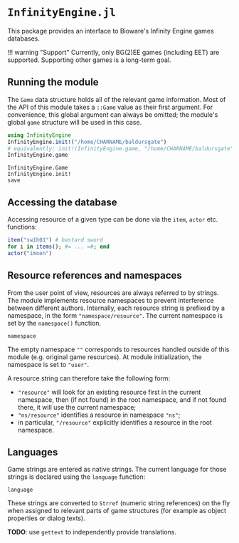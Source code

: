 # `InfinityEngine.jl`

This package provides an interface to Bioware's Infinity Engine games
databases.

!!! warning "Support"
    Currently, only BG(2)EE games (including EET) are supported.
    Supporting other games is a long-term goal.

## Running the module

The `Game` data structure holds all of the relevant game information.
Most of the API of this module takes a `::Game` value as their first
argument.
For convenience, this global argument can always be omitted;
the module's global `game` structure will be used in this case.
```julia
using InfinityEngine
InfinityEngine.init!("/home/CHARNAME/baldursgate")
# equivalently: init!(InfinityEngine.game, "/home/CHARNAME/baldursgate")
InfinityEngine.game
```
```@docs
InfinityEngine.Game
InfinityEngine.init!
save
```

## Accessing the database

Accessing resource of a given type can be done via the `item`, `actor`
etc. functions:
```julia
item("sw1h01") # bastard sword
for i in items(); #= ... =#; end
actor("imoen")
```

## Resource references and namespaces

From the user point of view, resources are always referred to by strings.
The module implements resource namespaces to prevent interference
between different authors.
Internally, each resource string is prefixed by a namespace,
in the form `"namespace/resource"`.
The current namespace is set by the `namespace()` function.
```@docs
namespace
```
The empty namespace `""` corresponds to resources handled
outside of this module (e.g. original game resources).
At module initialization, the namespace is set to `"user"`.

A resource string can therefore take the following form:
 - `"resource"` will look for an existing resource first in the current
   namespace, then (if not found) in the root namespace, and if not found
   there, it will use the current namespace;
 - `"ns/resource"` identifies a resource in namespace `"ns"`;
 - in particular, `"/resource"` explicitly identifies a resource in the
   root namespace.

## Languages

Game strings are entered as native strings.
The current language for those strings is declared
using the `language` function:
```@docs
language
```
These strings are converted to `Strref` (numeric string references)
on the fly when assigned to relevant parts of game structures
(for example as object properties or dialog texts).

**TODO**: use `gettext` to independently provide translations.
